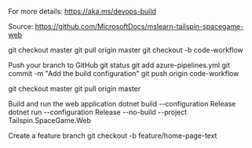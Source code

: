For more details:
https://aka.ms/devops-build

Source: https://github.com/MicrosoftDocs/mslearn-tailspin-spacegame-web

git checkout master
git pull origin master
git checkout -b code-workflow

Push your branch to GitHub
git status
git add azure-pipelines.yml
git commit -m "Add the build configuration"
git push origin code-workflow

git checkout master
git pull origin master

Build and run the web application
dotnet build --configuration Release
dotnet run --configuration Release --no-build --project Tailspin.SpaceGame.Web

Create a feature branch
git checkout -b feature/home-page-text